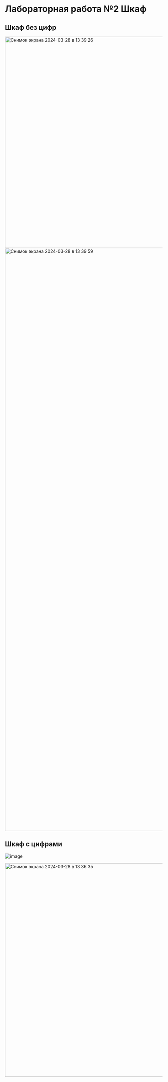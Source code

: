 # Лабораторная работа №2 Шкаф

## Шкаф без цифр 

<img width="676" alt="Снимок экрана 2024-03-28 в 13 39 26" src="https://github.com/eterno-graphics/Mobile2/assets/144318390/31e540c0-3049-4311-b76c-41178ac45b95">
<img width="1866" alt="Снимок экрана 2024-03-28 в 13 39 59" src="https://github.com/eterno-graphics/Mobile2/assets/144318390/bbe5e5d2-bd7e-4cb0-af39-d819f878b5a5">



## Шкаф с цифрами

![image](https://github.com/eterno-graphics/Mobile2/assets/144318390/538e404a-1d30-40ea-83b2-1b2226fcfcbe)

<img width="683" alt="Снимок экрана 2024-03-28 в 13 36 35" src="https://github.com/eterno-graphics/Mobile2/assets/144318390/91a6da28-7498-4acc-8747-4bc7547da5e3">

